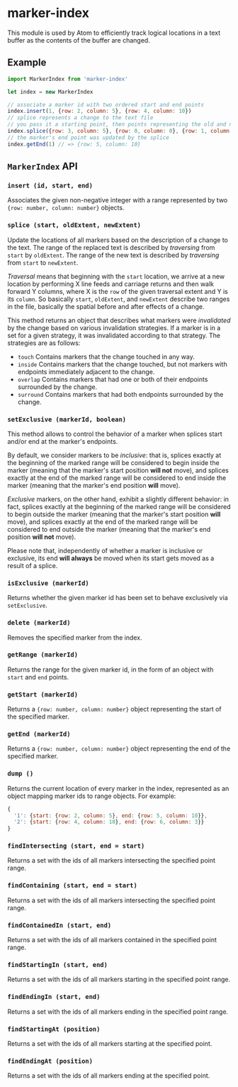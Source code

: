 # marker-index

This module is used by Atom to efficiently track logical locations in a text buffer as the contents of the buffer are changed.

## Example

```js
import MarkerIndex from 'marker-index'

let index = new MarkerIndex

// associate a marker id with two ordered start and end points
index.insert(1, {row: 2, column: 5}, {row: 4, column: 10})
// splice represents a change to the text file
// you pass it a starting point, then points representing the old and new extent
index.splice({row: 3, column: 5}, {row: 0, column: 0}, {row: 1, column: 0})
// the marker's end point was updated by the splice
index.getEnd(1) // => {row: 5, column: 10}
```

## `MarkerIndex` API

### `insert (id, start, end)`

Associates the given non-negative integer with a range represented by two `{row: number, column: number}` objects.

### `splice (start, oldExtent, newExtent)`

Update the locations of all markers based on the description of a change to the text. The range of the replaced text is described by *traversing* from `start` by `oldExtent`. The range of the new text is described by *traversing* from `start` to `newExtent`.

*Traversal* means that beginning with the `start` location, we arrive at a new location by performing X line feeds and carriage returns and then walk forward Y columns, where X is the `row` of the given traversal extent and Y is its `column`. So basically `start`, `oldExtent`, and `newExtent` describe two ranges in the file, basically the spatial before and after effects of a change.

This method returns an object that describes what markers were *invalidated* by the change based on various invalidation strategies. If a marker is in a set for a given strategy, it was invalidated according to that strategy. The strategies are as follows:

* `touch` Contains markers that the change touched in any way.
* `inside` Contains markers that the change touched, but not markers with endpoints immediately adjacent to the change.
* `overlap` Contains markers that had one or both of their endpoints surrounded by the change.
* `surround` Contains markers that had both endpoints surrounded by the change.

### `setExclusive (markerId, boolean)`

This method allows to control the behavior of a marker when splices start and/or end at the marker's endpoints.

By default, we consider markers to be *inclusive*: that is, splices exactly at the beginning of the marked range will be considered to begin inside the marker (meaning that the marker's start position **will not** move), and splices exactly at the end of the marked range will be considered to end inside the marker (meaning that the marker's end position **will** move). 

*Exclusive* markers, on the other hand, exhibit a slightly different behavior: in fact, splices exactly at the beginning of the marked range will be considered to begin outside the marker (meaning that the marker's start position **will** move), and splices exactly at the end of the marked range will be considered to end outside the marker (meaning that the marker's end position **will not** move).

Please note that, independently of whether a marker is inclusive or exclusive, its end **will always** be moved when its start gets moved as a result of a splice.

### `isExclusive (markerId)`

Returns whether the given marker id has been set to behave exclusively via `setExclusive`.

### `delete (markerId)`

Removes the specified marker from the index.

### `getRange (markerId)`

Returns the range for the given marker id, in the form of an object with `start` and `end` points.

### `getStart (markerId)`

Returns a `{row: number, column: number}` object representing the start of the specified marker.

### `getEnd (markerId)`

Returns a `{row: number, column: number}` object representing the end of the specified marker.

### `dump ()`

Returns the current location of every marker in the index, represented as an object mapping marker ids to range objects. For example:

```js
{
  '1': {start: {row: 2, column: 5}, end: {row: 5, column: 10}},
  '2': {start: {row: 4, column: 10}, end: {row: 6, column: 3}}
}
```

### `findIntersecting (start, end = start)`

Returns a set with the ids of all markers intersecting the specified point range.

### `findContaining (start, end = start)`

Returns a set with the ids of all markers intersecting the specified point range.

### `findContainedIn (start, end)`

Returns a set with the ids of all markers contained in the specified point range.

### `findStartingIn (start, end)`

Returns a set with the ids of all markers starting in the specified point range.

### `findEndingIn (start, end)`

Returns a set with the ids of all markers ending in the specified point range.

### `findStartingAt (position)`

Returns a set with the ids of all markers starting at the specified point.

### `findEndingAt (position)`

Returns a set with the ids of all markers ending at the specified point.
